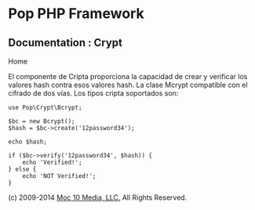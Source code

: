 Pop PHP Framework
=================

Documentation : Crypt
-----------------------

Home

El componente de Cripta proporciona la capacidad de crear y verificar los valores hash contra esos valores hash. La clase Mcrypt compatible con el cifrado de dos vías. Los tipos cripta soportados son:

    use Pop\Crypt\Bcrypt;

    $bc = new Bcrypt();
    $hash = $bc->create('12password34');

    echo $hash;

    if ($bc->verify('12password34', $hash)) {
        echo 'Verified!';
    } else {
        echo 'NOT Verified!';
    }

\(c) 2009-2014 [Moc 10 Media, LLC.](http://www.moc10media.com) All
Rights Reserved.
